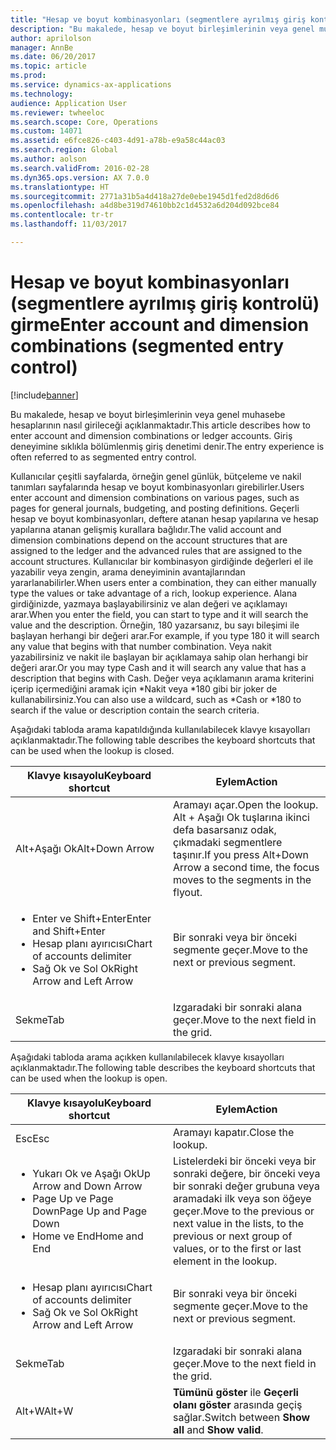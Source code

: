 ```yaml
---
title: "Hesap ve boyut kombinasyonları (segmentlere ayrılmış giriş kontrolü) girme"
description: "Bu makalede, hesap ve boyut birleşimlerinin veya genel muhasebe hesaplarının nasıl girileceği açıklanmaktadır. Giriş deneyimine sıklıkla bölümlenmiş giriş denetimi denir."
author: aprilolson
manager: AnnBe
ms.date: 06/20/2017
ms.topic: article
ms.prod: 
ms.service: dynamics-ax-applications
ms.technology: 
audience: Application User
ms.reviewer: twheeloc
ms.search.scope: Core, Operations
ms.custom: 14071
ms.assetid: e6fce826-c403-4d91-a78b-e9a58c44ac03
ms.search.region: Global
ms.author: aolson
ms.search.validFrom: 2016-02-28
ms.dyn365.ops.version: AX 7.0.0
ms.translationtype: HT
ms.sourcegitcommit: 2771a31b5a4d418a27de0ebe1945d1fed2d8d6d6
ms.openlocfilehash: a4d8be319d74610bb2c1d4532a6d204d092bce84
ms.contentlocale: tr-tr
ms.lasthandoff: 11/03/2017

---
```


# <a name="enter-account-and-dimension-combinations-segmented-entry-control"></a><span data-ttu-id="2a01d-104">Hesap ve boyut kombinasyonları (segmentlere ayrılmış giriş kontrolü) girme</span><span class="sxs-lookup"><span data-stu-id="2a01d-104">Enter account and dimension combinations (segmented entry control)</span></span>

[!include[banner](../includes/banner.md)]


<span data-ttu-id="2a01d-105">Bu makalede, hesap ve boyut birleşimlerinin veya genel muhasebe hesaplarının nasıl girileceği açıklanmaktadır.</span><span class="sxs-lookup"><span data-stu-id="2a01d-105">This article describes how to enter account and dimension combinations or ledger accounts.</span></span> <span data-ttu-id="2a01d-106">Giriş deneyimine sıklıkla bölümlenmiş giriş denetimi denir.</span><span class="sxs-lookup"><span data-stu-id="2a01d-106">The entry experience is often referred to as segmented entry control.</span></span>

<span data-ttu-id="2a01d-107">Kullanıcılar çeşitli sayfalarda, örneğin genel günlük, bütçeleme ve nakil tanımları sayfalarında hesap ve boyut kombinasyonları girebilirler.</span><span class="sxs-lookup"><span data-stu-id="2a01d-107">Users enter account and dimension combinations on various pages, such as pages for general journals, budgeting, and posting definitions.</span></span> <span data-ttu-id="2a01d-108">Geçerli hesap ve boyut kombinasyonları, deftere atanan hesap yapılarına ve hesap yapılarına atanan gelişmiş kurallara bağlıdır.</span><span class="sxs-lookup"><span data-stu-id="2a01d-108">The valid account and dimension combinations depend on the account structures that are assigned to the ledger and the advanced rules that are assigned to the account structures.</span></span> <span data-ttu-id="2a01d-109">Kullanıcılar bir kombinasyon girdiğinde değerleri el ile yazabilir veya zengin, arama deneyiminin avantajlarından yararlanabilirler.</span><span class="sxs-lookup"><span data-stu-id="2a01d-109">When users enter a combination, they can either manually type the values or take advantage of a rich, lookup experience.</span></span> <span data-ttu-id="2a01d-110">Alana girdiğinizde, yazmaya başlayabilirsiniz ve alan değeri ve açıklamayı arar.</span><span class="sxs-lookup"><span data-stu-id="2a01d-110">When you enter the field, you can start to type and it will search the value and the description.</span></span> <span data-ttu-id="2a01d-111">Örneğin, 180 yazarsanız, bu sayı bileşimi ile başlayan herhangi bir değeri arar.</span><span class="sxs-lookup"><span data-stu-id="2a01d-111">For example, if you type 180 it will search any value that begins with that number combination.</span></span> <span data-ttu-id="2a01d-112">Veya nakit yazabilirsiniz ve nakit ile başlayan bir açıklamaya sahip olan herhangi bir değeri arar.</span><span class="sxs-lookup"><span data-stu-id="2a01d-112">Or you may type Cash and it will search any value that has a description that begins with Cash.</span></span> <span data-ttu-id="2a01d-113">Değer veya açıklamanın arama kriterini içerip içermediğini aramak için \*Nakit veya \*180 gibi bir joker de kullanabilirsiniz.</span><span class="sxs-lookup"><span data-stu-id="2a01d-113">You can also use a wildcard, such as \*Cash or \*180 to search if the value or description contain the search criteria.</span></span> 

<span data-ttu-id="2a01d-114">Aşağıdaki tabloda arama kapatıldığında kullanılabilecek klavye kısayolları açıklanmaktadır.</span><span class="sxs-lookup"><span data-stu-id="2a01d-114">The following table describes the keyboard shortcuts that can be used when the lookup is closed.</span></span>

<table>
<colgroup>
<col width="50%" />
<col width="50%" />
</colgroup>
<thead>
<tr class="header">
<th><span data-ttu-id="2a01d-115">Klavye kısayolu</span><span class="sxs-lookup"><span data-stu-id="2a01d-115">Keyboard shortcut</span></span></th>
<th><span data-ttu-id="2a01d-116">Eylem</span><span class="sxs-lookup"><span data-stu-id="2a01d-116">Action</span></span></th>
</tr>
</thead>
<tbody>
<tr class="odd">
<td><span data-ttu-id="2a01d-117">Alt+Aşağı Ok</span><span class="sxs-lookup"><span data-stu-id="2a01d-117">Alt+Down Arrow</span></span></td>
<td><span data-ttu-id="2a01d-118">Aramayı açar.</span><span class="sxs-lookup"><span data-stu-id="2a01d-118">Open the lookup.</span></span> <span data-ttu-id="2a01d-119">Alt + Aşağı Ok tuşlarına ikinci defa basarsanız odak, çıkmadaki segmentlere taşınır.</span><span class="sxs-lookup"><span data-stu-id="2a01d-119">If you press Alt+Down Arrow a second time, the focus moves to the segments in the flyout.</span></span></td>
</tr>
<tr class="even">
<td><ul>
<li><span data-ttu-id="2a01d-120">Enter ve Shift+Enter</span><span class="sxs-lookup"><span data-stu-id="2a01d-120">Enter and Shift+Enter</span></span></li>
<li><span data-ttu-id="2a01d-121">Hesap planı ayırıcısı</span><span class="sxs-lookup"><span data-stu-id="2a01d-121">Chart of accounts delimiter</span></span></li>
<li><span data-ttu-id="2a01d-122">Sağ Ok ve Sol Ok</span><span class="sxs-lookup"><span data-stu-id="2a01d-122">Right Arrow and Left Arrow</span></span></li>
</ul></td>
<td><span data-ttu-id="2a01d-123">Bir sonraki veya bir önceki segmente geçer.</span><span class="sxs-lookup"><span data-stu-id="2a01d-123">Move to the next or previous segment.</span></span></td>
</tr>
<tr class="odd">
<td><span data-ttu-id="2a01d-124">Sekme</span><span class="sxs-lookup"><span data-stu-id="2a01d-124">Tab</span></span></td>
<td><span data-ttu-id="2a01d-125">Izgaradaki bir sonraki alana geçer.</span><span class="sxs-lookup"><span data-stu-id="2a01d-125">Move to the next field in the grid.</span></span></td>
</tr>
</tbody>
</table>

<span data-ttu-id="2a01d-126">Aşağıdaki tabloda arama açıkken kullanılabilecek klavye kısayolları açıklanmaktadır.</span><span class="sxs-lookup"><span data-stu-id="2a01d-126">The following table describes the keyboard shortcuts that can be used when the lookup is open.</span></span>

<table>
<colgroup>
<col width="50%" />
<col width="50%" />
</colgroup>
<thead>
<tr class="header">
<th><span data-ttu-id="2a01d-127">Klavye kısayolu</span><span class="sxs-lookup"><span data-stu-id="2a01d-127">Keyboard shortcut</span></span></th>
<th><span data-ttu-id="2a01d-128">Eylem</span><span class="sxs-lookup"><span data-stu-id="2a01d-128">Action</span></span></th>
</tr>
</thead>
<tbody>
<tr class="odd">
<td><span data-ttu-id="2a01d-129">Esc</span><span class="sxs-lookup"><span data-stu-id="2a01d-129">Esc</span></span></td>
<td><span data-ttu-id="2a01d-130">Aramayı kapatır.</span><span class="sxs-lookup"><span data-stu-id="2a01d-130">Close the lookup.</span></span></td>
</tr>
<tr class="even">
<td><ul>
<li><span data-ttu-id="2a01d-131">Yukarı Ok ve Aşağı Ok</span><span class="sxs-lookup"><span data-stu-id="2a01d-131">Up Arrow and Down Arrow</span></span></li>
<li><span data-ttu-id="2a01d-132">Page Up ve Page Down</span><span class="sxs-lookup"><span data-stu-id="2a01d-132">Page Up and Page Down</span></span></li>
<li><span data-ttu-id="2a01d-133">Home ve End</span><span class="sxs-lookup"><span data-stu-id="2a01d-133">Home and End</span></span></li>
</ul></td>
<td><span data-ttu-id="2a01d-134">Listelerdeki bir önceki veya bir sonraki değere, bir önceki veya bir sonraki değer grubuna veya aramadaki ilk veya son öğeye geçer.</span><span class="sxs-lookup"><span data-stu-id="2a01d-134">Move to the previous or next value in the lists, to the previous or next group of values, or to the first or last element in the lookup.</span></span></td>
</tr>
<tr class="odd">
<td><ul>
<li><span data-ttu-id="2a01d-135">Hesap planı ayırıcısı</span><span class="sxs-lookup"><span data-stu-id="2a01d-135">Chart of accounts delimiter</span></span></li>
<li><span data-ttu-id="2a01d-136">Sağ Ok ve Sol Ok</span><span class="sxs-lookup"><span data-stu-id="2a01d-136">Right Arrow and Left Arrow</span></span></li>
</ul></td>
<td><span data-ttu-id="2a01d-137">Bir sonraki veya bir önceki segmente geçer.</span><span class="sxs-lookup"><span data-stu-id="2a01d-137">Move to the next or previous segment.</span></span></td>
</tr>
<tr class="even">
<td><span data-ttu-id="2a01d-138">Sekme</span><span class="sxs-lookup"><span data-stu-id="2a01d-138">Tab</span></span></td>
<td><span data-ttu-id="2a01d-139">Izgaradaki bir sonraki alana geçer.</span><span class="sxs-lookup"><span data-stu-id="2a01d-139">Move to the next field in the grid.</span></span></td>
</tr>
<tr class="odd">
<td><span data-ttu-id="2a01d-140">Alt+W</span><span class="sxs-lookup"><span data-stu-id="2a01d-140">Alt+W</span></span></td>
<td><span data-ttu-id="2a01d-141"><strong>Tümünü göster</strong> ile <strong>Geçerli olanı göster</strong> arasında geçiş sağlar.</span><span class="sxs-lookup"><span data-stu-id="2a01d-141">Switch between <strong>Show all</strong> and <strong>Show valid</strong>.</span></span></td>
</tr>
</tbody>
</table>

 




